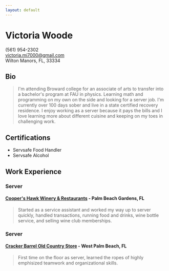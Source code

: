 ```yaml
---
layout: default
---
```


# Victoria Woode
(561) 954-2302  
victoria.mi7000@gmail.com  
Wilton Manors, FL, 33334  

## Bio
>I'm attending Broward college for an associate of arts to transfer into a bachelor's program at FAU in physics. Learning math and programming on my own on the side and looking for a server job. I'm currently over 100 days sober and live in a state certified recovery residence. I enjoy working as a server because it pays the bills and I love learning more about different cuisine and keeping on my toes in challenging work.

## Certifications
* Servsafe Food Handler
* Servsafe Alcohol

## Work Experience

### Server
#### [Cooper's Hawk Winery & Restaurants](https://chwinery.com/) - Palm Beach Gardens, FL
>Started as a service assistant and worked my way up to server quickly, handled transactions, running food and drinks, wine bottle service, and selling wine club memberships.

### Server
#### [Cracker Barrel Old Country Store](https://www.crackerbarrel.com/) - West Palm Beach, FL
>First time on the floor as server, learned the ropes of highly emphisized teamwork and organizational skills.

